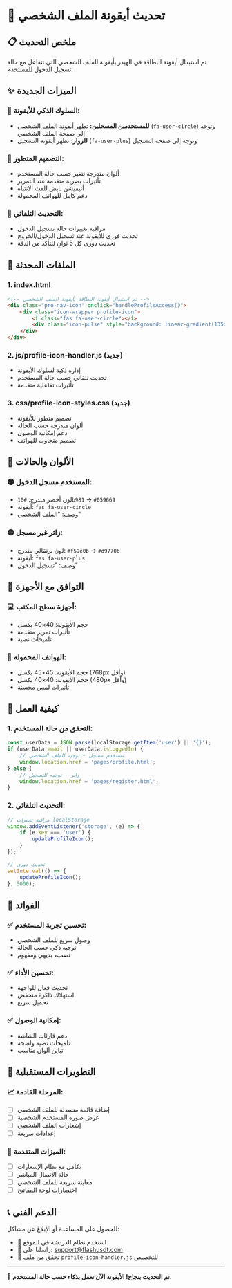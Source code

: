 # 🔄 تحديث أيقونة الملف الشخصي

## 📋 ملخص التحديث

تم استبدال أيقونة البطاقة في الهيدر بأيقونة الملف الشخصي التي تتفاعل مع حالة تسجيل الدخول للمستخدم.

## ✨ الميزات الجديدة

### 🎯 **السلوك الذكي للأيقونة:**
- **للمستخدمين المسجلين:** تظهر أيقونة الملف الشخصي (`fa-user-circle`) وتوجه إلى صفحة الملف الشخصي
- **للزوار:** تظهر أيقونة التسجيل (`fa-user-plus`) وتوجه إلى صفحة التسجيل

### 🎨 **التصميم المتطور:**
- ألوان متدرجة تتغير حسب حالة المستخدم
- تأثيرات بصرية متقدمة عند التمرير
- أنيميشن نابض للفت الانتباه
- دعم كامل للهواتف المحمولة

### 🔧 **التحديث التلقائي:**
- مراقبة تغييرات حالة تسجيل الدخول
- تحديث فوري للأيقونة عند تسجيل الدخول/الخروج
- تحديث دوري كل 5 ثوانٍ للتأكد من الدقة

## 📁 الملفات المحدثة

### 1. **index.html**
```html
<!-- تم استبدال أيقونة البطاقة بأيقونة الملف الشخصي -->
<div class="pro-nav-icon" onclick="handleProfileAccess()">
    <div class="icon-wrapper profile-icon">
        <i class="fas fa-user-circle"></i>
        <div class="icon-pulse" style="background: linear-gradient(135deg, #4facfe, #00f2fe);"></div>
    </div>
</div>
```

### 2. **js/profile-icon-handler.js** (جديد)
- إدارة ذكية لسلوك الأيقونة
- تحديث تلقائي حسب حالة المستخدم
- تأثيرات تفاعلية متقدمة

### 3. **css/profile-icon-styles.css** (جديد)
- تصميم متطور للأيقونة
- ألوان متدرجة حسب الحالة
- دعم إمكانية الوصول
- تصميم متجاوب للهواتف

## 🎨 الألوان والحالات

### 🟢 **المستخدم مسجل الدخول:**
- لون أخضر متدرج: `#10b981` → `#059669`
- أيقونة: `fas fa-user-circle`
- وصف: "الملف الشخصي"

### 🟡 **زائر غير مسجل:**
- لون برتقالي متدرج: `#f59e0b` → `#d97706`
- أيقونة: `fas fa-user-plus`
- وصف: "تسجيل الدخول"

## 📱 التوافق مع الأجهزة

### 💻 **أجهزة سطح المكتب:**
- حجم الأيقونة: 40×40 بكسل
- تأثيرات تمرير متقدمة
- تلميحات نصية

### 📱 **الهواتف المحمولة:**
- حجم الأيقونة: 45×45 بكسل (768px وأقل)
- حجم الأيقونة: 40×40 بكسل (480px وأقل)
- تأثيرات لمس محسنة

## 🔧 كيفية العمل

### 1. **التحقق من حالة المستخدم:**
```javascript
const userData = JSON.parse(localStorage.getItem('user') || '{}');
if (userData.email || userData.isLoggedIn) {
    // مستخدم مسجل - توجيه للملف الشخصي
    window.location.href = 'pages/profile.html';
} else {
    // زائر - توجيه للتسجيل
    window.location.href = 'pages/register.html';
}
```

### 2. **التحديث التلقائي:**
```javascript
// مراقبة تغييرات localStorage
window.addEventListener('storage', (e) => {
    if (e.key === 'user') {
        updateProfileIcon();
    }
});

// تحديث دوري
setInterval(() => {
    updateProfileIcon();
}, 5000);
```

## 🎯 الفوائد

### ✅ **تحسين تجربة المستخدم:**
- وصول سريع للملف الشخصي
- توجيه ذكي حسب الحالة
- تصميم بديهي ومفهوم

### ✅ **تحسين الأداء:**
- تحديث فعال للواجهة
- استهلاك ذاكرة منخفض
- تحميل سريع

### ✅ **إمكانية الوصول:**
- دعم قارئات الشاشة
- تلميحات نصية واضحة
- تباين ألوان مناسب

## 🚀 التطويرات المستقبلية

### 📈 **المرحلة القادمة:**
- [ ] إضافة قائمة منسدلة للملف الشخصي
- [ ] عرض صورة المستخدم الشخصية
- [ ] إشعارات الملف الشخصي
- [ ] إعدادات سريعة

### 🔮 **الميزات المتقدمة:**
- [ ] تكامل مع نظام الإشعارات
- [ ] حالة الاتصال المباشر
- [ ] معاينة سريعة للملف الشخصي
- [ ] اختصارات لوحة المفاتيح

## 📞 الدعم الفني

للحصول على المساعدة أو الإبلاغ عن مشاكل:
- 💬 استخدم نظام الدردشة في الموقع
- 📧 راسلنا على: support@flashusdt.com
- 🔧 تحقق من ملف `profile-icon-handler.js` للتخصيص

---

**🎉 تم التحديث بنجاح! الأيقونة الآن تعمل بذكاء حسب حالة المستخدم.**
